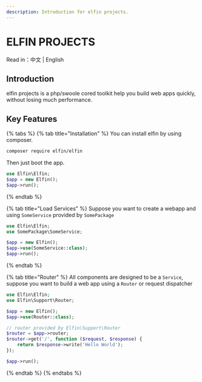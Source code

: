 ```yaml
---
description: Introduction for elfin projects.
---
```


# ELFIN PROJECTS

Read in：中文 \| English

## Introduction

elfin projects is a php/swoole cored toolkit help you build web apps quickly, without losing much performance.

## Key Features

{% tabs %}
{% tab title="Installation" %}
You can install elfin by using composer.

```bash
composer require elfin/elfin
```

Then just boot the app.

```php
use Elfin\Elfin;
$app = new Elfin();
$app->run();
```
{% endtab %}

{% tab title="Load Services" %}
Suppose you want to create a webapp and using `SomeService` provided by `SomePackage`

```php
use Elfin\Elfin;
use SomePackage\SomeService;

$app = new Elfin();
$app->use(SomeService::class);
$app->run();
```
{% endtab %}

{% tab title="Router" %}
All components are designed to be a `Service`, suppose you want to build a web app using a `Router` or request dispatcher

```php
use Elfin\Elfin;
use Elfin\Support\Router;

$app = new Elfin();
$app->use(Router::class);

// router provided by Elfin\Support\Router
$router = $app->router;
$router->get('/', function ($request, $response) {
    return $response->write('Hello World');
});

$app->run();
```
{% endtab %}
{% endtabs %}

